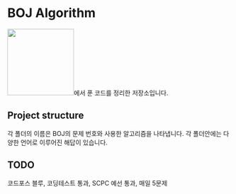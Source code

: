 # BOJ Algorithm

<a href="https://www.acmicpc.net/" target="_blank"><img src="https://d2gd6pc034wcta.cloudfront.net/images/logo@2x.png" width="150"/></a>에서 푼 코드를 정리한 저장소입니다.


## Project structure
각 폴더의 이름은 BOJ의 문제 번호와 사용한 알고리즘을 나타냅니다.
각 폴더안에는 다양한 언어로 이루어진 해답이 있습니다.

## TODO
코드포스 블루, 코딩테스트 통과, SCPC 예선 통과, 매일 5문제 
